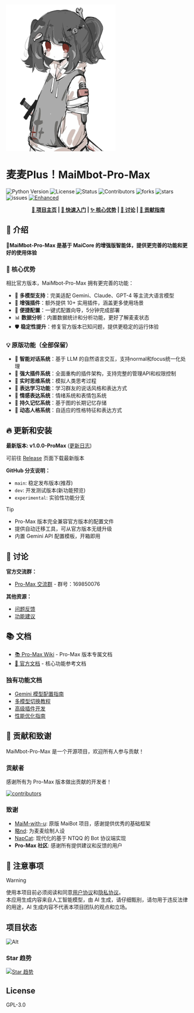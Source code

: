 <img src="depends-data/maimai.png" alt="MaiBot-Pro-Max" title="作者:略nd" width="300">

# 麦麦Plus！MaiMbot-Pro-Max

![Python Version](https://img.shields.io/badge/Python-3.10+-blue)
![License](https://img.shields.io/github/license/MaiBot-Plus/MaiMbot-Pro-Max?label=协议)
![Status](https://img.shields.io/badge/状态-活跃开发-green)
![Contributors](https://img.shields.io/github/contributors/MaiBot-Plus/MaiMbot-Pro-Max.svg?style=flat&label=贡献者)
![forks](https://img.shields.io/github/forks/MaiBot-Plus/MaiMbot-Pro-Max.svg?style=flat&label=分支数)
![stars](https://img.shields.io/github/stars/MaiBot-Plus/MaiMbot-Pro-Max?style=flat&label=星标数)
![issues](https://img.shields.io/github/issues/MaiBot-Plus/MaiMbot-Pro-Max)
[![Enhanced](https://img.shields.io/badge/Enhanced-Pro_Max-purple)](https://github.com/MaiBot-Plus/MaiMbot-Pro-Max)

<div style="text-align: center">
<strong>
<a href="https://github.com/MaiBot-Plus/MaiMbot-Pro-Max">🌟 项目主页</a> | 
<a href="#-更新和安装">🚀 快速入门</a> | 
<a href="#-核心优势">✨ 核心优势</a> | 
<a href="#-讨论">💬 讨论</a> | 
<a href="#-贡献和致谢">🙋 贡献指南</a>
</strong>
</div>

## 🎉 介绍

**🍔MaiMbot-Pro-Max 是基于 MaiCore 的增强版智能体，提供更完善的功能和更好的使用体验**

### 🌟 核心优势

相比官方版本，MaiMbot-Pro-Max 拥有更完善的功能：

- 🤖 **多模型支持**：完美适配 Gemini、Claude、GPT-4 等主流大语言模型
- 🎨 **增强插件**：额外提供 10+ 实用插件，涵盖更多使用场景
- 🔧 **便捷配置**：一键式配置向导，5分钟完成部署
- 📊 **数据分析**：内置数据统计和分析功能，更好了解麦麦状态
- 🛡️ **稳定性提升**：修复官方版本已知问题，提供更稳定的运行体验

### 💡 原版功能（全部保留）

- 💭 **智能对话系统**：基于 LLM 的自然语言交互，支持normal和focus统一化处理
- 🔌 **强大插件系统**：全面重构的插件架构，支持完整的管理API和权限控制
- 🤔 **实时思维系统**：模拟人类思考过程
- 🧠 **表达学习功能**：学习群友的说话风格和表达方式
- 💝 **情感表达系统**：情绪系统和表情包系统
- 🧠 **持久记忆系统**：基于图的长期记忆存储
- 🔄 **动态人格系统**：自适应的性格特征和表达方式

## 🔥 更新和安装

**最新版本: v1.0.0-ProMax** ([更新日志](changelogs/changelog.md))

可前往 [Release](https://github.com/MaiBot-Plus/MaiMbot-Pro-Max/releases/) 页面下载最新版本

**GitHub 分支说明：**
- `main`: 稳定发布版本(推荐)
- `dev`: 开发测试版本(新功能预览)
- `experimental`: 实验性功能分支

> [!TIP]
> - Pro-Max 版本完全兼容官方版本的配置文件
> - 提供自动迁移工具，可从官方版本无缝升级
> - 内置 Gemini API 配置模板，开箱即用

## 💬 讨论

**官方交流群：**
- [Pro-Max 交流群](https://qm.qq.com/q/169850076) - 群号：169850076

**其他资源：**
- [问题反馈](https://github.com/MaiBot-Plus/MaiMbot-Pro-Max/issues)
- [功能建议](https://github.com/MaiBot-Plus/MaiMbot-Pro-Max/discussions)

## 📚 文档

- [📚 Pro-Max Wiki](https://github.com/MaiBot-Plus/MaiMbot-Pro-Max/wiki) - Pro-Max 版本专属文档
- [📖 官方文档](https://docs.mai-mai.org) - 核心功能参考文档

### 独有功能文档

- [Gemini 模型配置指南](docs/gemini-setup.md)
- [多模型切换教程](docs/multi-model.md)
- [高级插件开发](docs/advanced-plugins.md)
- [性能优化指南](docs/performance.md)

## 🙋 贡献和致谢

MaiMbot-Pro-Max 是一个开源项目，欢迎所有人参与贡献！

### 贡献者

感谢所有为 Pro-Max 版本做出贡献的开发者！

<a href="https://github.com/MaiBot-Plus/MaiMbot-Pro-Max/graphs/contributors">
  <img alt="contributors" src="https://contrib.rocks/image?repo=MaiBot-Plus/MaiMbot-Pro-Max" />
</a>

### 致谢

- [MaiM-with-u](https://github.com/MaiM-with-u/MaiBot): 原版 MaiBot 项目，感谢提供优秀的基础框架
- [略nd](https://space.bilibili.com/1344099355): 为麦麦绘制人设
- [NapCat](https://github.com/NapNeko/NapCatQQ): 现代化的基于 NTQQ 的 Bot 协议端实现
- **Pro-Max 社区**: 感谢所有提供建议和反馈的用户

## 📌 注意事项

> [!WARNING]
> 使用本项目前必须阅读和同意[用户协议](EULA.md)和[隐私协议](PRIVACY.md)。  
> 本应用生成内容来自人工智能模型，由 AI 生成，请仔细甄别，请勿用于违反法律的用途，AI 生成内容不代表本项目团队的观点和立场。

## 项目状态

![Alt](https://repobeats.axiom.co/api/embed/maibot-pro-max-stats.svg "MaiMbot-Pro-Max 仓库状态")

### Star 趋势

[![Star 趋势](https://starchart.cc/MaiBot-Plus/MaiMbot-Pro-Max.svg?variant=adaptive)](https://starchart.cc/MaiBot-Plus/MaiMbot-Pro-Max)

## License

GPL-3.0

